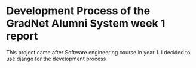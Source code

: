 # Development Process of the GradNet Alumni System week 1 report
This project came after Software engineering course in year 1.
   I decided to use django for the development process
